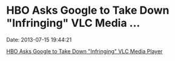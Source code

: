 HBO Asks Google to Take Down "Infringing" VLC Media \...
========================================================

Date: 2013-07-15 19:44:21

[HBO Asks Google to Take Down "Infringing" VLC Media
Player](http://torrentfreak.com/hbo-asks-google-to-take-down-infringing-vlc-media-player-130715/)
